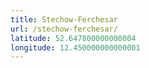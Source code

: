 ```yaml
---
title: Stechow-Ferchesar
url: /stechow-ferchesar/
latitude: 52.647800000000004
longitude: 12.450000000000001
---
```

